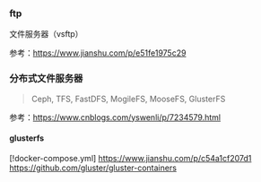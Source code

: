 ### ftp
文件服务器（vsftp）

参考：https://www.jianshu.com/p/e51fe1975c29

### 分布式文件服务器
> Ceph, TFS, FastDFS, MogileFS, MooseFS, GlusterFS

参考：https://www.cnblogs.com/yswenli/p/7234579.html

#### glusterfs
[!docker-compose.yml]  https://www.jianshu.com/p/c54a1cf207d1 <br/>
https://github.com/gluster/gluster-containers
